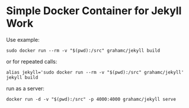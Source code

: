 # Simple Docker Container for Jekyll Work

Use example:

```
sudo docker run --rm -v "$(pwd):/src" grahamc/jekyll build
```

or for repeated calls:

```
alias jekyll='sudo docker run --rm -v "$(pwd):/src" grahamc/jekyll'
jekyll build
```

run as a server:
```
docker run -d -v "$(pwd):/src" -p 4000:4000 grahamc/jekyll serve
```
